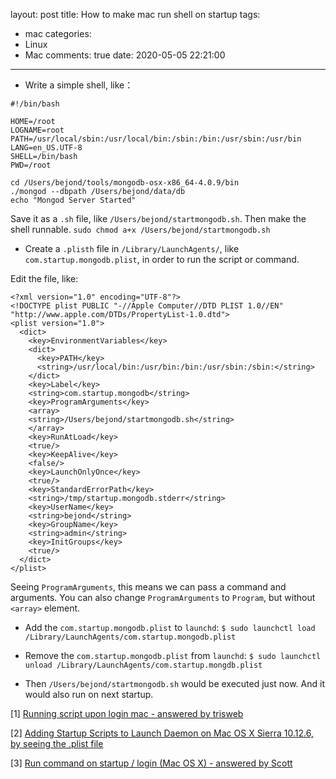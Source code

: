 layout: post
title: How to make mac run shell on startup
tags:
  - mac
categories:
  - Linux
  - Mac
comments: true
date: 2020-05-05 22:21:00
---
* Write a simple shell, like：

```
#!/bin/bash

HOME=/root
LOGNAME=root
PATH=/usr/local/sbin:/usr/local/bin:/sbin:/bin:/usr/sbin:/usr/bin
LANG=en_US.UTF-8
SHELL=/bin/bash
PWD=/root

cd /Users/bejond/tools/mongodb-osx-x86_64-4.0.9/bin
./mongod --dbpath /Users/bejond/data/db
echo "Mongod Server Started"
```
Save it as a `.sh` file, like `/Users/bejond/startmongodb.sh`. Then make the shell runnable. 
`sudo chmod a+x /Users/bejond/startmongodb.sh`
* Create a `.plisth` file in `/Library/LaunchAgents/`, like `com.startup.mongodb.plist`, in order to run the script or command.

Edit the file, like:

```
<?xml version="1.0" encoding="UTF-8"?>
<!DOCTYPE plist PUBLIC "-//Apple Computer//DTD PLIST 1.0//EN" "http://www.apple.com/DTDs/PropertyList-1.0.dtd">
<plist version="1.0">
  <dict>
    <key>EnvironmentVariables</key>
    <dict>
      <key>PATH</key>
      <string>/usr/local/bin:/usr/bin:/bin:/usr/sbin:/sbin:</string>
    </dict>
    <key>Label</key>
    <string>com.startup.mongodb</string>
    <key>ProgramArguments</key>
    <array>
    <string>/Users/bejond/startmongodb.sh</string>
    </array>
    <key>RunAtLoad</key>
    <true/>
    <key>KeepAlive</key>
    <false/>
    <key>LaunchOnlyOnce</key>        
    <true/>
    <key>StandardErrorPath</key>
    <string>/tmp/startup.mongodb.stderr</string>
    <key>UserName</key>
    <string>bejond</string>
    <key>GroupName</key>
    <string>admin</string>
    <key>InitGroups</key>
    <true/>
  </dict>
</plist>

```
Seeing `ProgramArguments`, this means we can pass a command and arguments. You can also change `ProgramArguments` to `Program`, but without `<array>` element.

* Add the `com.startup.mongodb.plist` to `launchd`:
`$ sudo launchctl load /Library/LaunchAgents/com.startup.mongodb.plist`
* Remove the `com.startup.mongodb.plist` from `launchd`:
`$ sudo launchctl unload /Library/LaunchAgents/com.startup.mongdb.plist`

* Then `/Users/bejond/startmongodb.sh` would be executed just now. And it would also run on next startup.

[1] [Running script upon login mac - answered by trisweb](https://stackoverflow.com/a/13372744/3908814)

[2] [Adding Startup Scripts to Launch Daemon on Mac OS X Sierra 10.12.6, by seeing the .plist file](https://medium.com/@fahimhossain_16989/adding-startup-scripts-to-launch-daemon-on-mac-os-x-sierra-10-12-6-7e0318c74de1)

[3] [Run command on startup / login (Mac OS X) - answered by Scott](https://superuser.com/a/229792/894570)
